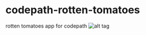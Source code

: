 codepath-rotten-tomatoes
========================

rotten tomatoes app for codepath
![alt tag](rotten-tomatoes.gif)
